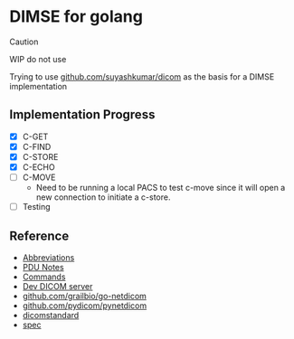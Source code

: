 # DIMSE for golang

>[!CAUTION]
> WIP do not use

Trying to use [github.com/suyashkumar/dicom](http://github.com/suyashkumar/dicom)
as the basis for a DIMSE implementation

## Implementation Progress
- [x] C-GET
- [x] C-FIND
- [x] C-STORE
- [x] C-ECHO
- [ ] C-MOVE
    - Need to be running a local PACS to test c-move since it will open a new connection
      to initiate a c-store.
- [ ] Testing

## Reference
- [Abbreviations](./docs/abbreviations.md)
- [PDU Notes](./docs/pdu.md)
- [Commands](./docs/commands.md)
- [Dev DICOM server](https://dicomserver.co.uk/logs/)
- [github.com/grailbio/go-netdicom](https://github.com/grailbio/go-netdicom)
- [github.com/pydicom/pynetdicom](https://github.com/pydicom/pynetdicom)
- [dicomstandard](https://www.dicomstandard.org/standards/view/message-exchange)
- [spec](https://dicom.nema.org/medical/dicom/current/output/chtml/part08/PS3.8.html)
